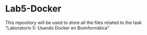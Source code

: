 # Lab5-Docker
This repository will be used to store all the files related to the task "Laboratorio 5: Usando Docker en Bioinformática"

